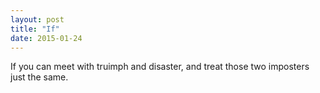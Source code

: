 ```yaml
---
layout: post
title: "If"
date: 2015-01-24
---
```


If you can meet with truimph and disaster, and treat those two imposters just the same.


